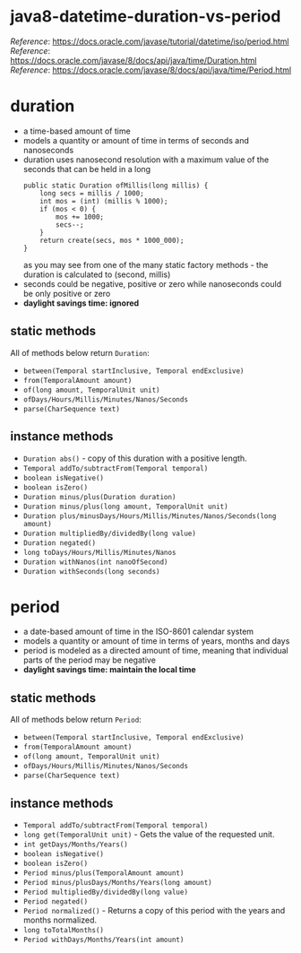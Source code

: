 # java8-datetime-duration-vs-period
_Reference_: https://docs.oracle.com/javase/tutorial/datetime/iso/period.html  
_Reference_: https://docs.oracle.com/javase/8/docs/api/java/time/Duration.html  
_Reference_: https://docs.oracle.com/javase/8/docs/api/java/time/Period.html

# duration
* a time-based amount of time
* models a quantity or amount of time in terms of seconds and nanoseconds
* duration uses nanosecond resolution with a maximum value of the seconds that can be held in a long
    ```
    public static Duration ofMillis(long millis) {
        long secs = millis / 1000;
        int mos = (int) (millis % 1000);
        if (mos < 0) {
            mos += 1000;
            secs--;
        }
        return create(secs, mos * 1000_000);
    }
    ```
    as you may see from one of the many static factory 
    methods - the duration is calculated to (second, millis)
* seconds could be negative, positive or zero while nanoseconds could be only positive or zero
* **daylight savings time: ignored**

## static methods
All of methods below return `Duration`:
* `between(Temporal startInclusive, Temporal endExclusive)`
* `from(TemporalAmount amount)`
* `of(long amount, TemporalUnit unit)`
* `ofDays/Hours/Millis/Minutes/Nanos/Seconds`
* `parse(CharSequence text)`

## instance methods
* `Duration abs()` - copy of this duration with a positive length.
* `Temporal addTo/subtractFrom(Temporal temporal)`
* `boolean isNegative()`
* `boolean isZero()`
* `Duration minus/plus(Duration duration)`
* `Duration minus/plus(long amount, TemporalUnit unit)`
* `Duration plus/minusDays/Hours/Millis/Minutes/Nanos/Seconds(long amount)`
* `Duration multipliedBy/dividedBy(long value)`
* `Duration negated()`
* `long toDays/Hours/Millis/Minutes/Nanos`
* `Duration withNanos(int nanoOfSecond)`
* `Duration withSeconds(long seconds)`

# period
* a date-based amount of time in the ISO-8601 calendar system
* models a quantity or amount of time in terms of years, months and days
* period is modeled as a directed amount of time, meaning that individual parts of the period may be negative
* **daylight savings time: maintain the local time**

## static methods
All of methods below return `Period`:
* `between(Temporal startInclusive, Temporal endExclusive)`
* `from(TemporalAmount amount)`
* `of(long amount, TemporalUnit unit)`
* `ofDays/Hours/Millis/Minutes/Nanos/Seconds`
* `parse(CharSequence text)`

## instance methods
* `Temporal addTo/subtractFrom(Temporal temporal)`
* `long	get(TemporalUnit unit)` - Gets the value of the requested unit.
* `int getDays/Months/Years()`
* `boolean isNegative()`
* `boolean isZero()`
* `Period minus/plus(TemporalAmount amount)`
* `Period minus/plusDays/Months/Years(long amount)`
* `Period multipliedBy/dividedBy(long value)`
* `Period negated()`
* `Period normalized()` - Returns a copy of this period with the years and months normalized.
* `long	toTotalMonths()`
* `Period withDays/Months/Years(int amount)`